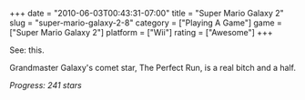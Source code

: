 +++
date = "2010-06-03T00:43:31-07:00"
title = "Super Mario Galaxy 2"
slug = "super-mario-galaxy-2-8"
category = ["Playing A Game"]
game = ["Super Mario Galaxy 2"]
platform = ["Wii"]
rating = ["Awesome"]
+++

See: this.

Grandmaster Galaxy's comet star, The Perfect Run, is a real bitch and a half.

<i>Progress: 241 stars</i>
